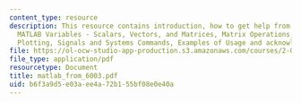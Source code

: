 ```yaml
---
content_type: resource
description: This resource contains introduction, how to get help from Within MATLAB,
  MATLAB Variables - Scalars, Vectors, and Matrices, Matrix Operations, MATLAB Files,
  Plotting, Signals and Systems Commands, Examples of Usage and acknowledgment.
file: https://ol-ocw-studio-app-production.s3.amazonaws.com/courses/2-003-modeling-dynamics-and-control-i-spring-2005/b6f3a9d5e03aee4a72b155bf08e0e40a_matlab_from_6003.pdf
file_type: application/pdf
resourcetype: Document
title: matlab_from_6003.pdf
uid: b6f3a9d5-e03a-ee4a-72b1-55bf08e0e40a
---
```

